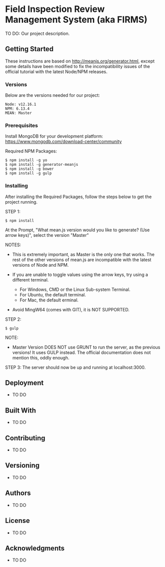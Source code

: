 # Field Inspection Review Management System (aka FIRMS)

TO DO: Our project description. 

## Getting Started

These instructions are based on http://meanjs.org/generator.html, except some details have been modified to fix the incompatibility issues of the official tutorial with the latest Node/NPM releases.

### Versions

Below are the versions needed for our project:

```
Node: v12.16.1
NPM: 6.13.4
MEAN: Master
```

### Prerequisites
Install MongoDB for your development platform: https://www.mongodb.com/download-center/community

Required NPM Packages:

```
$ npm install -g yo
$ npm install -g generator-meanjs
$ npm install -g bower
$ npm install -g gulp
```

### Installing

After installing the Required Packages, follow the steps below to get the project running. 

STEP 1:

```
$ npm install
```
At the Prompt, "What mean.js version would you like to generate? (Use arrow keys)", select the version "Master"

NOTES: 
- This is extremely important, as Master is the only one that works. The rest of the other versions of mean.js are incompatible with the latest versions of Node and NPM.

- If you are unable to toggle values using the arrow keys, try using a different terminal. 
    - For Windows, CMD or the Linux Sub-system Terminal.
    - For Ubuntu, the default terminal.
    - For Mac, the default erminal.
- Avoid MingW64 (comes with GIT), it is NOT SUPPORTED.

STEP 2:

```
$ gulp
```
NOTE:
- Master Version DOES NOT use GRUNT to run the server, as the previous versions! It uses GULP instead. The official documentation does not mention this, oddly enough.

STEP 3:
The server should now be up and running at localhost:3000.

## Deployment

* TO DO

## Built With

* TO DO

## Contributing

* TO DO

## Versioning

* TO DO

## Authors

* TO DO

## License

* TO DO

## Acknowledgments

* TO DO

